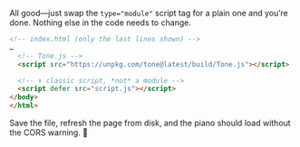All good—just swap the `type="module"` script tag for a plain one and you’re done. Nothing else in the code needs to change.

```html
<!-- index.html (only the last lines shown) -->
…
  <!-- Tone.js -->
  <script src="https://unpkg.com/tone@latest/build/Tone.js"></script>

  <!-- ⬇️ classic script, *not* a module -->
  <script defer src="script.js"></script>
</body>
</html>
```

Save the file, refresh the page from disk, and the piano should load without the CORS warning. 🎹
